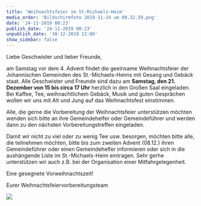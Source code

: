 ```yaml
---
title: 'Weihnachtsfeier im St-Michaels-Heim'
media_order: 'Bildschirmfoto 2019-11-24 um 00.32.59.png'
date: '24-11-2019 00:23'
publish_date: '24-11-2019 00:23'
unpublish_date: '30-12-2019 12:00'
show_sidebar: false
---
```


Liebe Geschwister und lieber Freunde,

am Samstag vor dem 4. Advent findet die geeinsame Weihnachtsfeier der Johannischen Gemeinden des St.-Michaels-Heims mit Gesang und Gebäck staat. Alle Geschwister und Freunde sind dazu am **Samstag, den 21. Dezember von 15 bis circa 17 Uhr** herzlich in den Großen Saal eingeladen. Bei Kaffee, Tee, weihnachtlichem Gebäck, Musik und guten Gesprächen wollen wir uns mit Alt und Jung auf das Weihnachtsfest einstimmen.

Alle, die gerne die Vorbereitung der Weihnachtsfeier unterstützen möchten wenden sich bitte an ihre Gemeindehelfer oder Gemeindeführer und werden dann zu den nächsten Vorbereitungstreffen eingeladen.

Damit wir nicht zu viel oder zu wenig Tee usw. besorgen, möchten bitte alle, die teilnehmen möchten, bitte bis zum zweiten Advent (08.12.) ihren Gemeindeführer oder einen Gemeindehelfer informieren oder sich in die aushängende Liste im St.-Michaels-Heim eintragen. Sehr gerhe unterstützen wir auch z.B. bei der Organisation einer Mitfahrgelegenheit.

Eine gesegnete Vorweihnachtszeit!

Eurer Weihnachtsfeiervorbereitungsteam

![](https://smh-gemeinden.de/user/pages/02.news/22.weihnachtsfeier/Bildschirmfoto%202019-11-24%20um%2000.32.59.png)